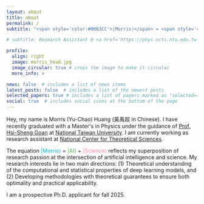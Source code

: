 ```yaml
---
layout: about
title: about
permalink: /
subtitle: "<span style='color:#00B3CC'>|Morris⟩</span> = <span style='color:#4CAF50'>|AI⟩</span> + <span style='color:#FF80AB'>|Science⟩</span>"

# subtitle: Research Assistant @ <a href='https://phys.ncts.ntu.edu.tw'>National Center for Theoretical Sciences</a>

profile:
  align: right
  image: morris_head.jpg
  image_circular: true # crops the image to make it circular
  more_info: >

news: false  # includes a list of news items
latest_posts: false  # includes a list of the newest posts
selected_papers: true # includes a list of papers marked as "selected={true}"
social: true  # includes social icons at the bottom of the page
---
```

Hey, my name is Morris (Yu-Chao) Huang (黃禹超 in Chinese). I have recently graduated with a Master's in Physics under the guidance of <a href='https://www.phys.ntu.edu.tw/enphysics/goan.html'>Prof. Hsi-Sheng Goan</a> at <a href='https://www.ntu.edu.tw/english/'>National Taiwan University</a>. I am currently working as research assistant at <a href='https://phys.ncts.ntu.edu.tw'>National Center for Theoretical Sciences</a>. 

The equation <span style='color:#00B3CC'>|Morris⟩</span> = <span style="color:#4CAF50">|AI⟩</span> + <span style="color:#FF80AB">|Science⟩</span> reflects my superposition of research passion at the intersection of artificial intelligence and science. My research interests lie in two main directions: (1) Theoretical understanding of the computational and statistical properties of deep learning models,
and (2) Developing methodologies with theoretical guarantees to ensure both optimality and practical applicability.

I am a prospective Ph.D. applicant for fall 2025.
